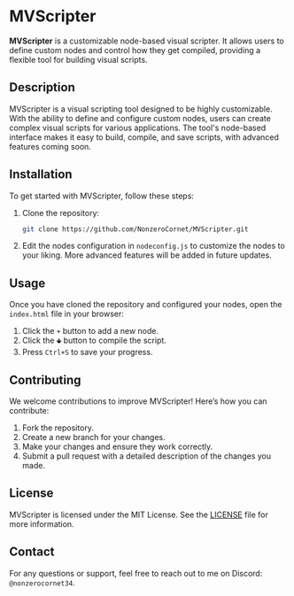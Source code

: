 # MVScripter

**MVScripter** is a customizable node-based visual scripter. It allows users to define custom nodes and control how they get compiled, providing a flexible tool for building visual scripts.

## Description

MVScripter is a visual scripting tool designed to be highly customizable. With the ability to define and configure custom nodes, users can create complex visual scripts for various applications. The tool's node-based interface makes it easy to build, compile, and save scripts, with advanced features coming soon.

## Installation

To get started with MVScripter, follow these steps:

1. Clone the repository:

    ```bash
    git clone https://github.com/NonzeroCornet/MVScripter.git
    ```

2. Edit the nodes configuration in `nodeconfig.js` to customize the nodes to your liking. More advanced features will be added in future updates.

## Usage

Once you have cloned the repository and configured your nodes, open the `index.html` file in your browser:

1. Click the `+` button to add a new node.
2. Click the `🢃` button to compile the script.
3. Press `Ctrl+S` to save your progress.

## Contributing

We welcome contributions to improve MVScripter! Here’s how you can contribute:

1. Fork the repository.
2. Create a new branch for your changes.
3. Make your changes and ensure they work correctly.
4. Submit a pull request with a detailed description of the changes you made.

## License

MVScripter is licensed under the MIT License. See the [LICENSE](LICENSE) file for more information.

## Contact

For any questions or support, feel free to reach out to me on Discord: `@nonzerocornet34`.
